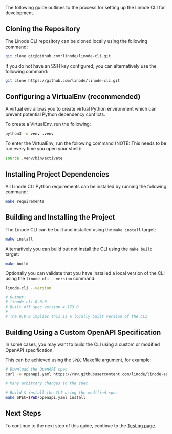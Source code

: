 The following guide outlines to the process for setting up the Linode CLI for development.

## Cloning the Repository

The Linode CLI repository can be cloned locally using the following command:

```bash
git clone git@github.com:linode/linode-cli.git
```

If you do not have an SSH key configured, you can alternatively use the following command:

```bash
git clone https://github.com/linode/linode-cli.git
```

## Configuring a VirtualEnv (recommended)

A virtual env allows you to create virtual Python environment which can prevent potential 
Python dependency conflicts.

To create a VirtualEnv, run the following:

```bash
python3 -m venv .venv
```

To enter the VirtualEnv, run the following command (NOTE: This needs to be run every time you open your shell):

```bash
source .venv/bin/activate
```

## Installing Project Dependencies

All Linode CLI Python requirements can be installed by running the following command:

```bash
make requirements
```

## Building and Installing the Project

The Linode CLI can be built and installed using the `make install` target:

```bash
make install
```

Alternatively you can build but not install the CLI using the `make build` target:

```bash
make build
```

Optionally you can validate that you have installed a local version of the CLI using the `linode-cli --version` command:

```bash
linode-cli --version

# Output:
# linode-cli 0.0.0
# Built off spec version 4.173.0
#
# The 0.0.0 implies this is a locally built version of the CLI
```

## Building Using a Custom OpenAPI Specification

In some cases, you may want to build the CLI using a custom or modified OpenAPI specification.

This can be achieved using the `SPEC` Makefile argument, for example:

```bash
# Download the OpenAPI spec
curl -o openapi.yaml https://raw.githubusercontent.com/linode/linode-api-docs/development/openapi.yaml

# Many arbitrary changes to the spec

# Build & install the CLI using the modified spec
make SPEC=$PWD/openapi.yaml install
```

## Next Steps

To continue to the next step of this guide, continue to the [Testing page](./Development%20-%20Testing).